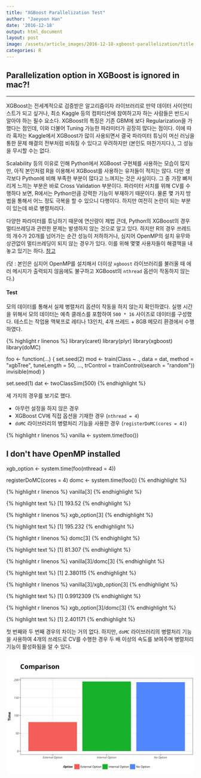 ```yaml
---
title: "XGBoost Parallelization Test"
author: "Jaeyoon Han"
date: '2016-12-18'
output: html_document
layout: post
image: /assets/article_images/2016-12-18-xgboost-parallelization/title.jpg
categories: R
---
```



## Parallelization option in XGBoost is ignored in mac?!

---



XGBoost는 전세계적으로 검증받은 알고리즘이자 라이브러리로 만약 데이터 사이언티스트가 되고 싶거나, 최소 Kaggle 등의 컴피티션에 참여하고자 하는 사람들은 반드시 알아야 하는 필수 요소다. XGBoost의 특징은 기존 GBM에 보다 Regularization을 가했다는 점인데, 이와 더불어 Tuning 가능한 파라미터가 굉장히 많다는 점이다. 이에 따라 혹자는 Kaggle에서 XGBoost가 많이 사용되면서 결국 파라미터 튜닝이 머신 러닝을 통한 문제 해결의 전부처럼 비춰질 수 있다고 우려하지만 (본인도 마찬가지다.), 그 성능을 무시할 수는 없다.

Scalability 등의 이유로 인해 Python에서 XGBoost 구현체를 사용하는 모습이 많지만, 아직 본인처럼 R을 이용해서 XGBoost를 사용하는 유저들이 적지는 않다. 다만 생각보다 Python에 비해 부족한 부분이 많다고 느껴지는 것은 사실이다. 그 중 가장 뼈저리게 느끼는 부분은 바로 Cross Validation 부분이다. 파라미터 서치를 위해 CV를 수행하다 보면, R에서는 Python만큼 강력한 기능이 부재하기 때문이다. 물론 몇 가지 방법을 통해서 어느 정도 극복을 할 수 있으니 다행이다. 하지만 여전히 논란이 되는 부분이 있는데 바로 병렬처리다.

다양한 파라미터를 튜닝하기 때문에 연산량이 제법 큰데, Python의 XGBoost의 경우 멀티쓰레딩과 관련한 문제는 발생하지 않는 것으로 알고 있다. 하지만 R의 경우 쓰레드의 개수가 20개를 넘어가는 순간 성능이 저하하거나, 심지어 OpenMP의 설치 유무와 상관없이 멀티쓰레딩이 되지 않는 경우가 있다. 이를 위해 몇몇 사용자들이 해결책을 내놓고 있기는 하다. [참고](https://github.com/dmlc/xgboost/blob/master/doc/build.md)

(덧 : 본인은 심지어 OpenMP를 설치해서 더이상 `xgboost` 라이브러리를 불러올 때 에러 메시지가 출력되지 않음에도 불구하고 XGBoost의 `nthread` 옵션이 작동하지 않는다.)


#### Test

모의 데이터를 통해서 실제 병렬처리 옵션이 작동을 하지 않는지 확인하였다.
실행 시간을 위해서 모의 데이터는 예측 클래스를 포함하여 `500 * 16` 사이즈로 데이터를 구성했다.
테스트는 작업용 맥북프로 레티나 13인치, 4개 쓰레드 + 8GB 메모리 환경에서 수행하였다.


{% highlight r linenos %}
library(caret)
library(plyr)
library(xgboost)
library(doMC)

foo <- function(...) {
    set.seed(2)
    mod <- train(Class ~ ., data = dat, 
                 method = "xgbTree", tuneLength = 50,
                 ..., trControl = trainControl(search = "random"))
    invisible(mod)
}

set.seed(1)
dat <- twoClassSim(500)
{% endhighlight %}

세 가지의 경우를 보기로 했다.

- 아무런 설정을 하지 않은 경우
- XGBoost CV에 직접 옵션을 기재한 경우 (`nthread = 4`)
- `doMC` 라이브러리의 병렬처리 기능을 사용한 경우 (`registerDoMC(cores = 4)`)


{% highlight r linenos %}
vanilla <- system.time(foo())


## I don't have OpenMP installed
xgb_option <- system.time(foo(nthread = 4))


registerDoMC(cores = 4)
domc <- system.time(foo())
{% endhighlight %}



{% highlight r linenos %}
vanilla[3] 
{% endhighlight %}



{% highlight text %}
[1] 193.52
{% endhighlight %}



{% highlight r linenos %}
xgb_option[3]
{% endhighlight %}



{% highlight text %}
[1] 195.232
{% endhighlight %}



{% highlight r linenos %}
domc[3]
{% endhighlight %}



{% highlight text %}
[1] 81.307
{% endhighlight %}



{% highlight r linenos %}
vanilla[3]/domc[3]
{% endhighlight %}



{% highlight text %}
[1] 2.380115
{% endhighlight %}



{% highlight r linenos %}
vanilla[3]/xgb_option[3]
{% endhighlight %}



{% highlight text %}
[1] 0.9912309
{% endhighlight %}



{% highlight r linenos %}
xgb_option[3]/domc[3]
{% endhighlight %}



{% highlight text %}
[1] 2.401171
{% endhighlight %}

첫 번째와 두 번째 경우의 차이는 거의 없다. 하지만, `doMC` 라이브러리의 병렬처리 기능을 사용하여 4개의 쓰레드로 CV를 수행한 경우 두 배 이상의 속도를 보여주며 병렬처리 기능이 활성화됨을 알 수 있다.

<img src="/assets/article_images/2016-12-18-xgboost-parallelization.rmd/unnamed-chunk-21-1.png" title="plot of chunk unnamed-chunk-21" alt="plot of chunk unnamed-chunk-21" width="576" style="display: block; margin: auto;" />

